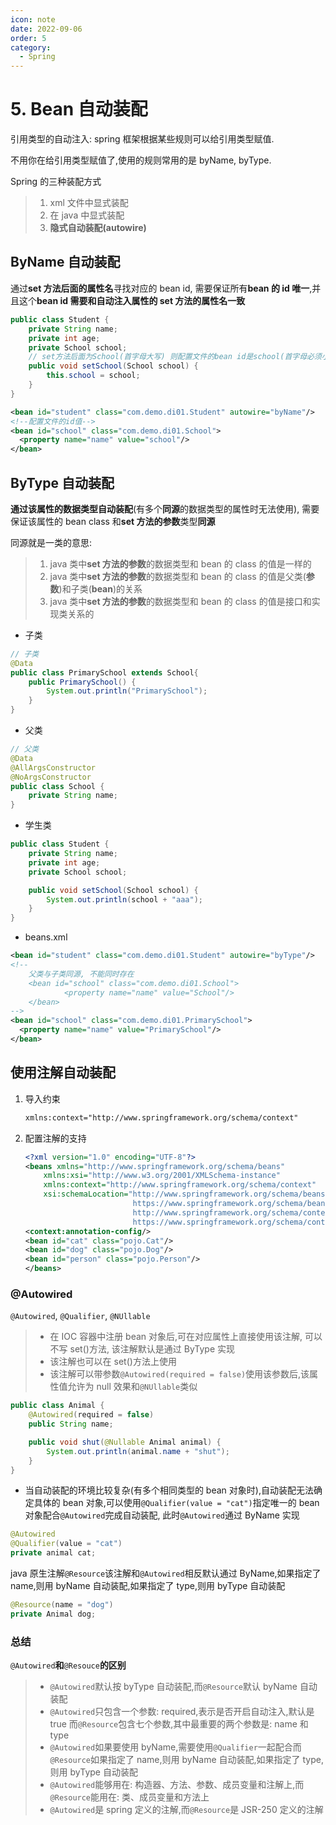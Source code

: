 ```yaml
---
icon: note
date: 2022-09-06
order: 5
category:
  - Spring
---
```


# 5. Bean 自动装配

引用类型的自动注入: spring 框架根据某些规则可以给引用类型赋值.

不用你在给引用类型赋值了,使用的规则常用的是 byName, byType.

Spring 的三种装配方式

> 1. xml 文件中显式装配
> 2. 在 java 中显式装配
> 3. **隐式自动装配(autowire)**

## ByName 自动装配

通过**set 方法后面的属性名**寻找对应的 bean id, 需要保证所有**bean 的 id 唯一**,并且这个**bean id 需要和自动注入属性的 set 方法的属性名一致**

```java
public class Student {
    private String name;
    private int age;
    private School school;
    // set方法后面为School(首字母大写) 则配置文件的bean id是school(首字母必须小写)
    public void setSchool(School school) {
        this.school = school;
    }
}
```

```xml
<bean id="student" class="com.demo.di01.Student" autowire="byName"/>
<!--配置文件的id值-->
<bean id="school" class="com.demo.di01.School">
  <property name="name" value="school"/>
</bean>
```

## ByType 自动装配

**通过该属性的数据类型自动装配**(有多个**同源**的数据类型的属性时无法使用), 需要保证该属性的 bean class 和**set 方法的参数**类型**同源**

同源就是一类的意思:

> 1. java 类中**set 方法的参数**的数据类型和 bean 的 class 的值是一样的
> 2. java 类中**set 方法的参数**的数据类型和 bean 的 class 的值是父类(**参数**)和子类(**bean**)的关系
> 3. java 类中**set 方法的参数**的数据类型和 bean 的 class 的值是接口和实现类关系的

- 子类

```java
// 子类
@Data
public class PrimarySchool extends School{
    public PrimarySchool() {
        System.out.println("PrimarySchool");
    }
}
```

- 父类

```java
// 父类
@Data
@AllArgsConstructor
@NoArgsConstructor
public class School {
    private String name;
}
```

- 学生类

```java
public class Student {
    private String name;
    private int age;
    private School school;

    public void setSchool(School school) {
        System.out.println(school + "aaa");
    }
}
```

- beans.xml

```xml
<bean id="student" class="com.demo.di01.Student" autowire="byType"/>
<!--
    父类与子类同源, 不能同时存在
    <bean id="school" class="com.demo.di01.School">
            <property name="name" value="School"/>
    </bean>
-->
<bean id="school" class="com.demo.di01.PrimarySchool">
  <property name="name" value="PrimarySchool"/>
</bean>
```

## 使用注解自动装配

1. 导入约束

   ```xml
   xmlns:context="http://www.springframework.org/schema/context"
   ```

2. 配置注解的支持

   ```xml
   <?xml version="1.0" encoding="UTF-8"?>
   <beans xmlns="http://www.springframework.org/schema/beans"
       xmlns:xsi="http://www.w3.org/2001/XMLSchema-instance"
       xmlns:context="http://www.springframework.org/schema/context"
       xsi:schemaLocation="http://www.springframework.org/schema/beans
                           https://www.springframework.org/schema/beans/spring-beans.xsd
                           http://www.springframework.org/schema/context
                           https://www.springframework.org/schema/context/spring-context.xsd">
   <context:annotation-config/>
   <bean id="cat" class="pojo.Cat"/>
   <bean id="dog" class="pojo.Dog"/>
   <bean id="person" class="pojo.Person"/>
   </beans>
   ```

### @Autowired

`@Autowired`, `@Qualifier`, `@NUllable`

> - 在 IOC 容器中注册 bean 对象后,可在对应属性上直接使用该注解, 可以不写 set()方法, 该注解默认是通过 ByType 实现
> - 该注解也可以在 set()方法上使用
> - 该注解可以带参数`@Autowired(required = false)`使用该参数后,该属性值允许为 null 效果和`@NUllable`类似

```java
public class Animal {
    @Autowired(required = false)
    public String name;

    public void shut(@Nullable Animal animal) {
        System.out.println(animal.name + "shut");
    }
}
```

- 当自动装配的环境比较复杂(有多个相同类型的 bean 对象时),自动装配无法确定具体的 bean 对象,可以使用`@Qualifier(value = "cat")`指定唯一的 bean 对象配合`@Autowired`完成自动装配, 此时`@Autowired`通过 ByName 实现

```java
@Autowired
@Qualifier(value = "cat")
private animal cat;
```

java 原生注解`@Resource`该注解和`@Autowired`相反默认通过 ByName,如果指定了 name,则用 byName 自动装配,如果指定了 type,则用 byType 自动装配

```java
@Resource(name = "dog")
private Animal dog;
```

### 总结

`@Autowired`**和**`@Resouce`**的区别**

> - `@Autowired`默认按 byType 自动装配,而`@Resource`默认 byName 自动装配
> - `@Autowired`只包含一个参数: required,表示是否开启自动注入,默认是 true 而`@Resource`包含七个参数,其中最重要的两个参数是: name 和 type
> - `@Autowired`如果要使用 byName,需要使用`@Qualifier`一起配合而`@Resource`如果指定了 name,则用 byName 自动装配,如果指定了 type,则用 byType 自动装配
> - `@Autowired`能够用在: 构造器、方法、参数、成员变量和注解上,而`@Resource`能用在: 类、成员变量和方法上
> - `@Autowired`是 spring 定义的注解,而`@Resource`是 JSR-250 定义的注解
